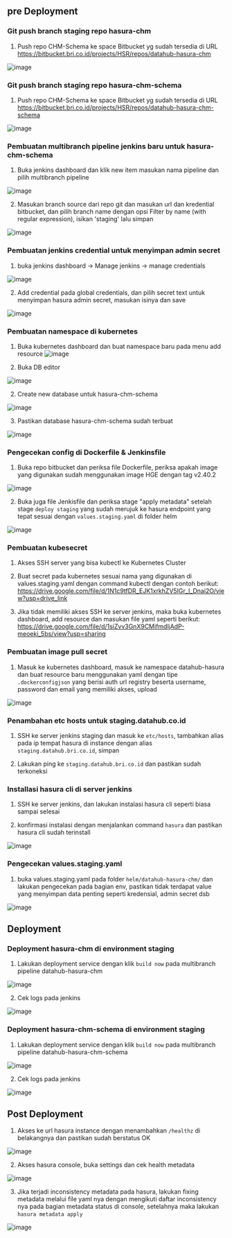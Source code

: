 ## pre Deployment

### Git push branch staging repo hasura-chm
1. Push repo CHM-Schema ke space Bitbucket yg sudah tersedia di URL https://bitbucket.bri.co.id/projects/HSR/repos/datahub-hasura-chm
   
![image](https://github.com/user-attachments/assets/3e12d019-4926-4e08-92ef-dff7eb7d08b6)

### Git push branch staging repo hasura-chm-schema
1. Push repo CHM-Schema ke space Bitbucket yg sudah tersedia di URL https://bitbucket.bri.co.id/projects/HSR/repos/datahub-hasura-chm-schema

![image](https://github.com/user-attachments/assets/b89d8825-0df9-409e-9d39-5b98747415d8)

### Pembuatan multibranch pipeline jenkins baru untuk hasura-chm-schema
1. Buka jenkins dashboard dan klik new item masukan nama pipeline dan pilih multibranch pipeline

![image](https://github.com/user-attachments/assets/786e2d3a-54d8-49f5-8f90-cfba3988c183)
   
2. Masukan branch source dari repo git dan masukan url dan kredential bitbucket, dan pilih branch name dengan opsi Filter by name (with regular expression), isikan 'staging' lalu simpan

![image](https://github.com/user-attachments/assets/16eb0007-9744-44c2-a74b-eb00c190923e)

### Pembuatan jenkins credential untuk menyimpan admin secret
1. buka jenkins dashboard -> Manage jenkins -> manage credentials

![image](https://github.com/user-attachments/assets/3ba371ba-e76c-4156-a4ca-9fed815976ec)

2. Add credential pada global credentials, dan pilih secret text untuk menyimpan hasura admin secret, masukan isinya dan save

![image](https://github.com/user-attachments/assets/8a8eaf97-daf7-4ec5-b000-e09b5136dfa8)

### Pembuatan namespace di kubernetes
1. Buka kubernetes dashboard dan buat namespace baru pada menu add resource
![image](https://github.com/user-attachments/assets/65505683-2c0a-4bf2-a355-c969525d88cf)

1. Buka DB editor

![image](https://github.com/user-attachments/assets/6d083d6b-3013-47b3-9d56-89cb512a38bb)

2. Create new database untuk hasura-chm-schema

![image](https://github.com/user-attachments/assets/24734fb5-9c7d-4f80-8cb8-396c5a9d637f)

3. Pastikan database hasura-chm-schema sudah terbuat

![image](https://github.com/user-attachments/assets/851367d0-3bbf-4521-9eec-a8bdc9767872)

### Pengecekan config di Dockerfile & Jenkinsfile
1. Buka repo bitbucket dan periksa file Dockerfile, periksa apakah image yang digunakan sudah menggunakan image HGE dengan tag v2.40.2

![image](https://github.com/user-attachments/assets/b8f2ab54-76cf-4177-8911-0e3744e0719b)

2. Buka juga file Jenkisfile dan periksa stage "apply metadata" setelah stage `deploy staging` yang sudah merujuk ke hasura endpoint yang tepat sesuai dengan `values.staging.yaml` di folder helm

![image](https://github.com/user-attachments/assets/23686648-0a26-4de2-b6cd-30e60fc9cef3)


### Pembuatan kubesecret 	

1. Akses SSH server yang bisa kubectl ke Kubernetes Cluster

2. Buat secret pada kubernetes sesuai nama yang digunakan di values.staging.yaml dengan command kubectl dengan contoh berikut: https://drive.google.com/file/d/1N1c9tfDR_EJK1xrkhZV5IGr_l_Dnai2O/view?usp=drive_link

3. Jika tidak memiliki akses SSH ke server jenkins, maka buka kubernetes dashboard, add resource dan masukan file yaml seperti berikut: https://drive.google.com/file/d/1siZvv3GnX9CMifmdljAdP-meoeki_5bs/view?usp=sharing

### Pembuatan image pull secret	

1. Masuk ke kubernetes dashboard, masuk ke namespace datahub-hasura dan buat resource baru menggunakan yaml dengan tipe `.dockerconfigjson` yang berisi auth url registry beserta username, password dan email yang memiliki akses, upload

![image](https://github.com/user-attachments/assets/e2e7dca7-48db-4800-8da5-76eb58417f2b)

### Penambahan etc hosts untuk staging.datahub.co.id	

1. SSH ke server jenkins staging dan masuk ke `etc/hosts`, tambahkan alias pada ip tempat hasura di instance dengan alias `staging.datahub.bri.co.id`, simpan

2. Lakukan ping ke `staging.datahub.bri.co.id` dan pastikan sudah terkoneksi
   
### Installasi hasura cli di server jenkins	

1. SSH ke server jenkins, dan lakukan instalasi hasura cli seperti biasa sampai selesai
   
2. konfirmasi instalasi dengan menjalankan command `hasura` dan pastikan hasura cli sudah terinstall

![image](https://github.com/user-attachments/assets/c0eb1481-ab18-444c-9d34-2361d3f1ea2c)

### Pengecekan values.staging.yaml
1. buka values.staging.yaml pada folder `helm/datahub-hasura-chm/` dan lakukan pengecekan pada bagian env, pastikan tidak terdapat value yang menyimpan data penting seperti kredensial, admin secret dsb

![image](https://github.com/user-attachments/assets/895dc2ed-65a4-4436-ab61-77d8795b3e3b)

## Deployment

### Deployment hasura-chm di environment staging
1. Lakukan deployment service dengan klik `build now` pada multibranch pipeline datahub-hasura-chm

![image](https://github.com/user-attachments/assets/71487cb7-3cbb-420c-8e78-21eb8317918e)

2. Cek logs pada jenkins

![image](https://github.com/user-attachments/assets/b4027883-05a2-4267-87b8-1195894ec643)

### Deployment hasura-chm-schema di environment staging
1. Lakukan deployment service dengan klik `build now` pada multibranch pipeline datahub-hasura-chm-schema

![image](https://github.com/user-attachments/assets/71487cb7-3cbb-420c-8e78-21eb8317918e)

2. Cek logs pada jenkins

![image](https://github.com/user-attachments/assets/b4027883-05a2-4267-87b8-1195894ec643)

## Post Deployment

1. Akses ke url hasura instance dengan menambahkan `/healthz` di belakangnya dan pastikan sudah berstatus OK

![image](https://github.com/user-attachments/assets/d486416e-8b07-4125-b220-69bdcfcacc70)

2. Akses hasura console, buka settings dan cek health metadata

![image](https://github.com/user-attachments/assets/beead863-a111-4c2e-a645-d827f9cd0ed6)

3. Jika terjadi inconsistency metadata pada hasura, lakukan fixing metadata melalui file yaml nya dengan mengikuti daftar inconsistency nya pada bagian metadata status di console, setelahnya maka lakukan `hasura metadata apply`

![image](https://github.com/user-attachments/assets/2cdf0ccc-c342-403a-bd8c-00f0e2881634)
